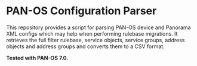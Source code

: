 # PAN-OS Configuration Parser
This repository provides a script for parsing PAN-OS device and Panorama XML configs which may help when performing rulebase migrations. It retrieves the full filter rulebase, service objects, service groups, address objects and address groups and converts them to a CSV format.

**Tested with PAN-OS 7.0.**
